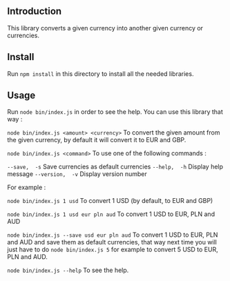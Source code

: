 ## Introduction

This library converts a given currency into another given currency or currencies.


## Install

Run ```npm install``` in this directory to install all the needed libraries.


## Usage

Run ```node bin/index.js``` in order to see the help. You can use this library that way :  

```node bin/index.js <amount> <currency>``` To convert the given amount from the given currency, by default it will convert it to EUR and GBP.  

```node bin/index.js <command>``` To use one of the following commands :

```--save,  -s```       Save currencies as default currencies
```--help,  -h```       Display help message
```--version,  -v```     Display version number


For example :

```node bin/index.js 1 usd``` To convert 1 USD (by default, to EUR and GBP)

```node bin/index.js 1 usd eur pln aud``` To convert 1 USD to EUR, PLN and AUD

```node bin/index.js --save usd eur pln aud``` To convert 1 USD to EUR, PLN and AUD and save them as default currencies, that way next time you will just have to do ```node bin/index.js 5``` for example to convert 5 USD to EUR, PLN and AUD.

```node bin/index.js --help``` To see the help.
